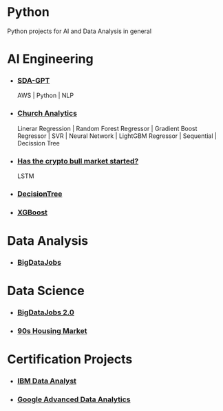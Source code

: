 # Python

Python projects for AI and Data Analysis in general

# AI Engineering
- ### [SDA-GPT](https://github.com/jorgegabrielvm/Python/tree/main/SDA-GPT)
  AWS | Python | NLP
- ### [Church Analytics](https://github.com/jorgegabrielvm/Python/tree/main/Church%20Analytics)
  Linerar Regression | Random Forest Regressor | Gradient Boost Regressor | SVR | Neural Network | LightGBM Regressor | Sequential | Decission Tree 
- ### [Has the crypto bull market started?](https://github.com/jorgegabrielvm/Python/tree/main/ML/LSTM)
  LSTM
- ### [DecisionTree](https://github.com/jorgegabrielvm/Python/tree/main/ML/DecisionTree)
- ### [XGBoost](https://github.com/jorgegabrielvm/Python/tree/main/ML/XGBoost)

# Data Analysis
- ### [BigDataJobs](https://github.com/jorgegabrielvm/Python/tree/main/BigDataJobs)

# Data Science
- ### [BigDataJobs 2.0](https://github.com/jorgegabrielvm/Python/tree/main/BigDataJobs2)
- ### [90s Housing Market](https://github.com/jorgegabrielvm/Python/tree/main/90s%20Housing%20Market)

# Certification Projects
- ### [IBM Data Analyst](https://github.com/jorgegabrielvm/Python/tree/main/IBM)

- ### [Google Advanced Data Analytics](https://github.com/jorgegabrielvm/Python/tree/main/Google)
